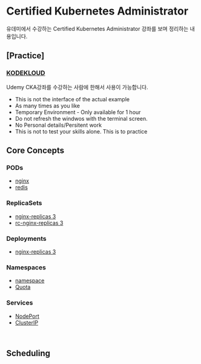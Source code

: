 # Certified Kubernetes Administrator

유데미에서 수강하는 Certified Kubernetes Administrator 강좌를 보며 정리하는 내용입니다.

## [Practice]

### [KODEKLOUD](https://kodekloud.com/courses/enrolled)
Udemy CKA강좌를 수강하는 사람에 한해서 사용이 가능합니다.
- This is not the interface of the actual example
- As many times as you like
- Temporary Environment - Only available for 1 hour
- Do not refresh the windwos with the terminal screen.
- No Personal details/Persitent work
- This is not to test your skills alone. This is to practice

## Core Concepts

### PODs
- [nginx](./pod-definition.yml)
- [redis](./pod-redis.yml)

### ReplicaSets
- [nginx-replicas 3](./rs-definition.yml)
- [rc-nginx-replicas 3](./rc-definition.yml)

### Deployments
- [nginx-replicas 3](./deployment-definition.yml)

### Namespaces
- [namespace](./namespace-dev.yml)
- [Quota](./compute-quota.yaml)

### Services
- [NodePort](./nodeportservice-definition.yml)
- [ClusterIP](./clusteripservice-definition.yml)

<br>

## Scheduling

